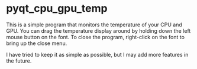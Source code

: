 # pyqt_cpu_gpu_temp
This is a simple program that monitors the temperature of your CPU and GPU.
You can drag the temperature display around by holding down the left mouse button on the font.
To close the program, right-click on the font to bring up the close menu.

I have tried to keep it as simple as possible, but I may add more features in the future.
